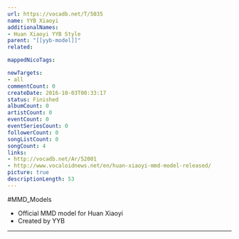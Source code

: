 ```yaml
---
url: https://vocadb.net/T/5035
name: YYB Xiaoyi
additionalNames: 
- Huan Xiaoyi YYB Style
parent: "[[yyb-model]]"
related:

mappedNicoTags:

newTargets:
- all
commentCount: 0
createDate: 2016-10-03T00:33:17
status: Finished
albumCount: 0
artistCount: 0
eventCount: 0
eventSeriesCount: 0
followerCount: 0
songListCount: 0
songCount: 4
links: 
- http://vocadb.net/Ar/52001
- http://www.vocaloidnews.net/en/huan-xiaoyi-mmd-model-released/
picture: true
descriptionLength: 53
---
```


#MMD_Models

* Official MMD model for Huan Xiaoyi
* Created by YYB

---

